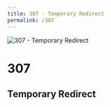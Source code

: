 ```yaml
---
title: 307 - Temporary Redirect
permalink: /307
---
```

<div>
    <img src="http://i.imgur.com/EqvvqNm.jpg" alt="307 - Temporary Redirect" />
    <h1>307</h1>
    <h2>Temporary Redirect</h2>
</div>
